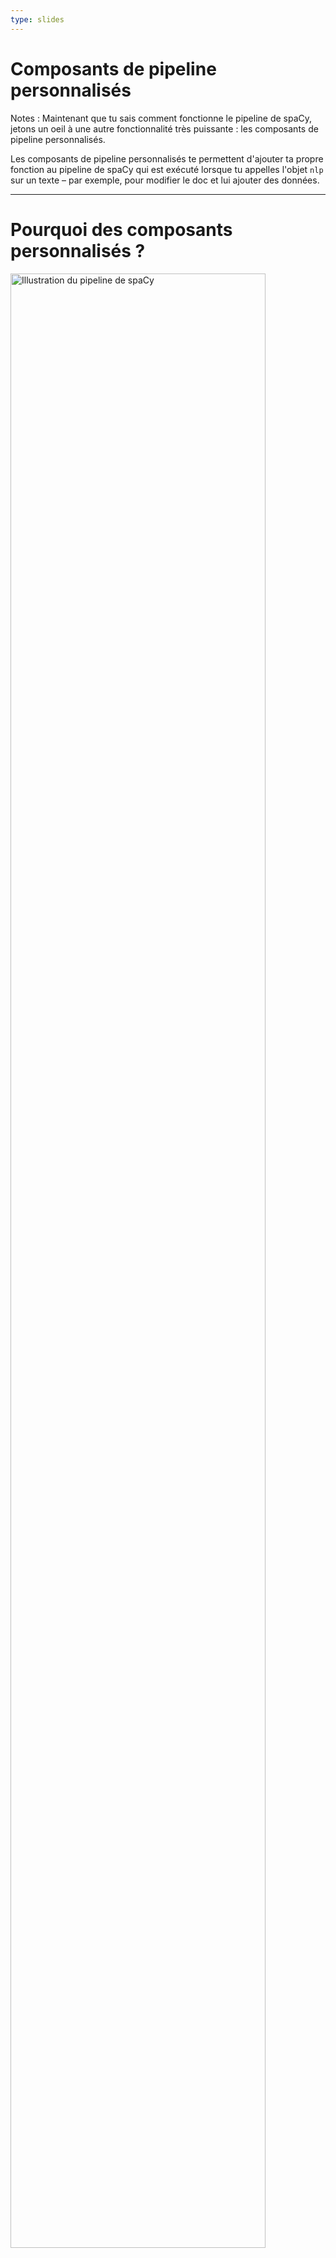 ```yaml
---
type: slides
---
```


# Composants de pipeline personnalisés

Notes : Maintenant que tu sais comment fonctionne le pipeline de spaCy, jetons
un oeil à une autre fonctionnalité très puissante : les composants de pipeline
personnalisés.

Les composants de pipeline personnalisés te permettent d'ajouter ta propre
fonction au pipeline de spaCy qui est exécuté lorsque tu appelles l'objet `nlp`
sur un texte – par exemple, pour modifier le doc et lui ajouter des données.

---

# Pourquoi des composants personnalisés ?

<img src="/pipeline.png" alt="Illustration du pipeline de spaCy" width="90%" />

- Crée une fonction qui s'exécute automatiquement quand tu appelles `nlp`
- Ajoute tes propres métadonnées aux documents et aux tokens
- Actualise les attributs natifs comme `doc.ents`

Notes : Une fois le texte tokenisé et l'objet `Doc` créé, les composants du
pipeline sont appliqués dans l'ordre. spaCy intègre un ensemble de composants
natifs, mais te permet aussi de créer ton propre composant.

Les composants personnalisés sont automatiquement exécutés quand tu appelles
l'objet `nlp` sur un texte.

Ils sont particulièrement utiles pour ajouter tes propres métadonnées aux
documents et aux tokens.

Tu peux aussi les utiliser pour actualiser les attributs natifs, comme les spans
d'entités nommées.

---

# Anatomie d'un composant (1)

- Fonction qui crée un `doc`, le modifie et le retourne
- Peut être ajouté avec la méthode `nlp.add_pipe`

```python
def custom_component(doc):
    # Effectue une action sur le doc ici
    return doc

nlp.add_pipe(custom_component)
```

Notes : Fondamentalement, un composant de pipeline est une fonction ou un
appelable qui prend un doc, le modifie et le retourne, pour qu'il puisse être
traité par le composant suivant dans le pipeline.

Les composants peuvent être ajoutés au pipeline avec la méthode `nlp.add_pipe`.
La méthode prend au moins un argument : la fonction du composant.

---

# Anatomie d'un composant (2)

```python
def custom_component(doc):
    # Effectue une action sur le doc ici
    return doc

nlp.add_pipe(custom_component)
```

| Argument | Description                  | Exemple                                   |
| -------- | ---------------------------- | ----------------------------------------- |
| `last`   | Si `True`, ajoute en dernier | `nlp.add_pipe(component, last=True)`      |
| `first`  | Si `True`, ajoute en premier | `nlp.add_pipe(component, first=True)`     |
| `before` | Ajoute avant le composant    | `nlp.add_pipe(component, before="ner")`   |
| `after`  | Ajoute après le composant    | `nlp.add_pipe(component, after="tagger")` |

Notes : Pour spécifier _où_ ajouter le composant dans le pipeline, tu peux
utiliser les arguments nommés suivants :

Définir `last` à `True` ajoutera le composant en dernier dans le pipeline. C'est
le comportement par défaut.

Définir `first` à `True` ajoutera le composant en premier dans le pipeline,
juste après le tokenizer.

Les arguments `before` et `after` te permettent de définir le nom d'un composant
existant avant ou après lequel insérer le nouveau composant. Par exemple,
`before="ner"` ajoutera le composant avant le named entity recognizer.

L'autre composant avant ou après lequel insérer le nouveau composant doit
exister, toutefois – sinon, spaCy génèrera une erreur.

---

# Exemple : un composant simple (1)

```python
# Créee l'objet nlp
nlp = spacy.load("en_core_web_sm")

# Définit un composant personnalisé
def custom_component(doc):
    # Affiche la longueur du doc
    print("Doc length:", len(doc))
    # Retourne l'objet doc
    return doc

# Ajoute le composant en premier dans le pipeline
nlp.add_pipe(custom_component, first=True)

# Affiche les noms des composants du pipeline
print("Pipeline:", nlp.pipe_names)
```

```out
Pipeline: ['custom_component', 'tagger', 'parser', 'ner']
```

Notes : Voici un exemple de composant simple de pipeline.

On commence avec le petit modèle anglais.

On définit ensuite le composant – une fonction qui prend un objet `Doc` et qui
le retourne.

Faisons quelque chose de simple et affichons la longueur du document qui
parcourt le pipeline.

N'oublie pas de retourner le doc pour qu'il puisse être traité par le composant
suivant dans le pipeline ! Le doc créé par le tokenizer est passé dans tous les
composants, donc il est important qu'ils retournent tous le doc modifié.

On peut maintenant ajouter le composant au pipeline. Ajoutons le au tout début
juste après le tokenizer en définissant `first=True`.

Quand on imprime les noms des composants du pipeline, le composant personnalisé
apparait maintenant au début. Cela signifie qu'il sera appliqué en premier
quand nous traiterons un doc.

---

# Exemple : un composant simple (2)

```python
# Crée l'objet nlp
nlp = spacy.load("en_core_web_sm")

# Définit un composant personnalisé
def custom_component(doc):

    # Affiche la longueur du doc
    print("Doc length:", len(doc))

    # Retourne l'objet doc
    return doc

# Ajoute le composant en premier dans le pipeline
nlp.add_pipe(custom_component, first=True)

# Traite un texte
doc = nlp("Hello world!")
```

```out
Doc length: 3
```

Notes : Maintenant quand nous traitons un texte en utilisant l'objet `nlp`, le
composant personnalisé sera appliqué en premier au doc et la longueur du
document sera affichée.

---

# Pratiquons !

Notes : Il est temps de mettre cela en pratique et d'écrire ton premier
composant de pipeline !
